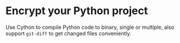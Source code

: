 # Encrypt your Python project
Use Cython to compile Python code to binary, single or multiple, also support `git-diff` to get changed files conveniently.
